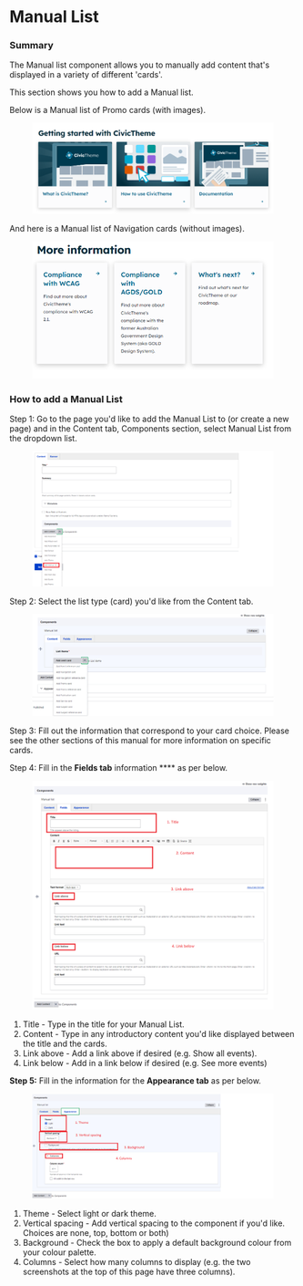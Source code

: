 # Manual List

### Summary

The Manual list component allows you to manually add content that's displayed in a variety of different 'cards'.&#x20;

This section shows you how to add a Manual list.&#x20;

Below is a Manual list of Promo cards (with images).

<figure><img src="../../../.gitbook/assets/image (64).png" alt=""><figcaption></figcaption></figure>

And here is a Manual list of Navigation cards (without images).

<figure><img src="../../../.gitbook/assets/image (33).png" alt=""><figcaption></figcaption></figure>

### How to add a Manual List&#x20;

Step 1: Go to the page you'd like to add the Manual List to (or create a new page) and in the Content tab, Components section, select Manual List from the dropdown list.&#x20;

<figure><img src="../../../.gitbook/assets/image (86).png" alt=""><figcaption></figcaption></figure>



Step 2: Select the list type (card) you'd like from the Content tab.

<figure><img src="../../../.gitbook/assets/image (46).png" alt=""><figcaption></figcaption></figure>

Step 3: Fill out the information that correspond to your card choice. Please see the other sections of this manual for more information on specific cards.&#x20;

Step 4: Fill in the **Fields tab** information **** as per below.

<figure><img src="../../../.gitbook/assets/image (11).png" alt=""><figcaption></figcaption></figure>

1. Title - Type in the title for your Manual List.
2. Content - Type in any introductory content you'd like displayed between the title and the cards.&#x20;
3. Link above - Add a link above if desired (e.g. Show all events).
4. Link below - Add in a link below if desired (e.g. See more events)

**Step 5:** Fill in the information for the **Appearance tab** as per below.

<figure><img src="../../../.gitbook/assets/image (5).png" alt=""><figcaption></figcaption></figure>

1. Theme - Select light or dark theme.&#x20;
2. Vertical spacing - Add vertical spacing to the component if you'd like. Choices are none, top, bottom or both)
3. Background - Check the box to apply a default background colour from your colour palette.
4. Columns - Select how many columns to display (e.g. the two screenshots at the top of this page have three columns).

